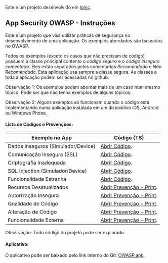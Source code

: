 Este é um projeto desenvolvido em [Ionic](http://ionicframework.com/).

## App Security OWASP - Instruções

Este é um projeto que visa utilizar práticas de segurança no desenvolvimento de uma aplicação. 
Os exemplos abordados são baseados no OWASP.

Todos os exemplos (exceto os casos que não precisam de código) 
possuem a classe principal contento o *código seguro* e o *código inseguro comentado*.
Eles estão separados pelos comentários *Recomendado* e *Não Recomendado*. 
Esta aplicação usa sempre a classe segura. As classes e toda a aplicação podem ser acessadas no github.

Observação 1: Os exemplos podem abordar mais de um caso num mesmo tópico. 
Pode ser que não tenha exemplos de alguns tópicos.

Observação 2: Alguns exemplos só funcionam quando o código está implementando 
numa aplicação instalada em um dispositivo iOS, Android ou Windows Phone.

#### Lista de Códigos e Prevenções:
| Exemplo no App | Código (TS) |
| --- | --- |
| Dados Inseguros (Simulador/Device) | [Abrir Código](https://github.com/Wpdas/SecurityOWASP/blob/master/src/pages/m2-unsafe-data/m2-unsafe-data.ts). |
| Comunicação Insegura (SSL) | [Abrir Código](https://github.com/Wpdas/SecurityOWASP/blob/master/src/pages/m3-unsafe-communication/m3-unsafe-communication.ts). |
| Criptografia Inadequada | [Abrir Código](https://github.com/Wpdas/SecurityOWASP/blob/master/src/pages/m5-no-encryption/m5-no-encryption.ts). |
| SQL Injection (Simulador/Device) | [Abrir Código](https://github.com/Wpdas/SecurityOWASP/blob/master/src/pages/m5-sql-injection/m5-sql-injection.ts). |
| Funcionalidade Estranha | [Abrir Código](https://github.com/Wpdas/SecurityOWASP/blob/master/src/pages/m10-extraneous-functionality/m10-extraneous-functionality.ts). |
| Recursos Desatualizados | [Abrir Prevenção - Print](https://github.com/Wpdas/SecurityOWASP/blob/master/screenshots/RecursosDesatualizados.png). |
| Autorização Insegura | [Abrir Prevenção - Print](https://github.com/Wpdas/SecurityOWASP/blob/master/screenshots/AutorizacaoInsegura.png). |
| Qualidade de Código | [Abrir Prevenção - Print](https://github.com/Wpdas/SecurityOWASP/blob/master/screenshots/QualidadeCodigo.png). |
| Alteração de Código | [Abrir Prevenção - Print](https://github.com/Wpdas/SecurityOWASP/blob/master/screenshots/AlteracaoCodigo.png). |
| Funcionalidade Externa | [Abrir Prevenção - Print](https://github.com/Wpdas/SecurityOWASP/blob/master/screenshots/FuncionalidadeExterna.png). |

Observação: Todo código do projeto pode ser explorado.

#### Aplicativo:
O aplicativo pode ser baixado pelo link interno do Git: [OWASP.apk](https://github.com/Wpdas/SecurityOWASP/blob/master/OWASP.apk).
